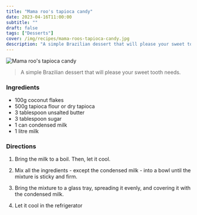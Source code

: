 ```yaml
---
title: "Mama roo's tapioca candy"
date: 2023-04-16T11:00:00
subtitle: ""
draft: false
tags: ["Desserts"]
cover: /img/recipes/mama-roos-tapioca-candy.jpg
description: "A simple Brazilian dessert that will please your sweet tooth needs."
---
```


<div class="my-flexbox row-collapse center basic-gap" >
  <div>
    <img src="/img/recipes/mama-roos-tapioca-candy.jpg" alt="Mama roo's tapioca candy" class="cover-img">
  </div>
  <div>
    <blockquote>
      A simple Brazilian dessert that will please your sweet tooth needs.
    </blockquote>
  </div>
</div>

### Ingredients

- 100g coconut flakes
- 500g tapioca flour or dry tapioca
- 3 tablespoon unsalted butter
- 3 tablespoon sugar
- 1 can condensed milk
- 1 litre milk

### Directions

1. Bring the milk to a boil. Then, let it cool.

2. Mix all the ingredients - except the condensed milk - into a bowl until the mixture is sticky and firm.

3. Bring the mixture to a glass tray, spreading it evenly, and covering it with the condensed milk.

4. Let it cool in the refrigerator